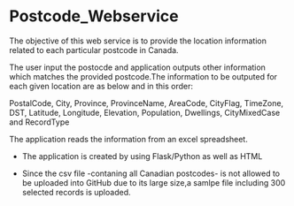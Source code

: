 # Postcode_Webservice

The objective of this web service is to provide the location information related to each particular postcode in Canada.

The user input the postocde and application outputs other information which matches the provided postcode.The information to be outputed for each given location are as below and in this order:

PostalCode, City, Province, ProvinceName, AreaCode, CityFlag, TimeZone, DST, Latitude, Longitude, Elevation, Population, Dwellings, CityMixedCase and RecordType

The application reads the information from an excel spreadsheet.

- The application is created by using Flask/Python as well as HTML

- Since the csv file -contaning all Canadian postcodes- is not allowed to be uploaded into GitHub due to its large size,a samlpe file including 300 selected records is uploaded.

